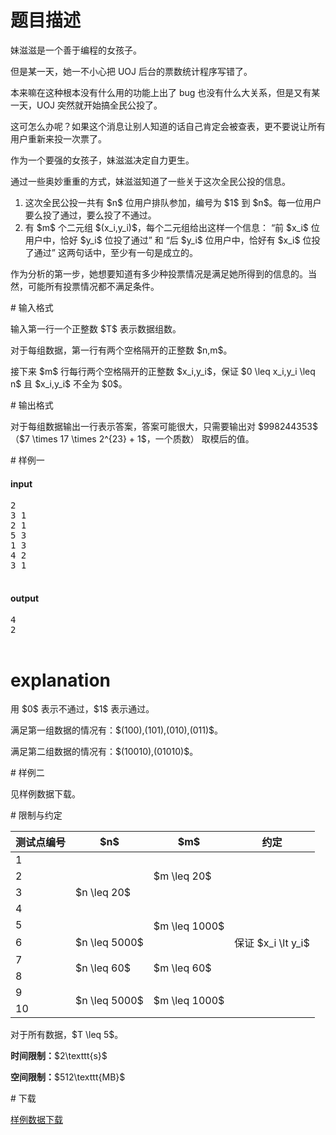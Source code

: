 # 题目描述

<p>妹滋滋是一个善于编程的女孩子。</p>
<p>但是某一天，她一不小心把 UOJ 后台的票数统计程序写错了。</p>
<p>本来嘛在这种根本没有什么用的功能上出了 bug 也没有什么大关系，但是又有某一天，UOJ 突然就开始搞全民公投了。</p>
<p>这可怎么办呢？如果这个消息让别人知道的话自己肯定会被查表，更不要说让所有用户重新来投一次票了。</p>
<p>作为一个要强的女孩子，妹滋滋决定自力更生。</p>
<p>通过一些奥妙重重的方式，妹滋滋知道了一些关于这次全民公投的信息。</p>
<ol><li>这次全民公投一共有 $n$ 位用户排队参加，编号为 $1$ 到 $n$。每一位用户要么投了通过，要么投了不通过。</li>
<li>有 $m$ 个二元组 $(x_i,y_i)$，每个二元组给出这样一个信息： “前 $x_i$ 位用户中，恰好 $y_i$ 位投了通过” 和 “后 $y_i$ 位用户中，恰好有 $x_i$ 位投了通过” 这两句话中，至少有一句是成立的。</li>
</ol><p>作为分析的第一步，她想要知道有多少种投票情况是满足她所得到的信息的。当然，可能所有投票情况都不满足条件。</p>
# 输入格式


<p>输入第一行一个正整数 $T$ 表示数据组数。</p>
<p>对于每组数据，第一行有两个空格隔开的正整数 $n,m$。</p>
<p>接下来 $m$ 行每行两个空格隔开的正整数 $x_i,y_i$，保证 $0 \leq x_i,y_i \leq n$ 且 $x_i,y_i$ 不全为 $0$。</p>
# 输出格式


<p>对于每组数据输出一行表示答案，答案可能很大，只需要输出对 $998244353$（$7 \times 17 \times 2^{23} + 1$，一个质数） 取模后的值。</p>
# 样例一


<h4>input</h4>
<pre>2
3 1
2 1
5 3
1 3
4 2
3 1

</pre>

<h4>output</h4>
<pre>4
2

</pre>

# explanation


<p>用 $0$ 表示不通过，$1$ 表示通过。</p>
<p>满足第一组数据的情况有：$(100),(101),(010),(011)$。</p>
<p>满足第二组数据的情况有：$(10010),(01010)$。</p>
# 样例二


<p>见样例数据下载。</p>
# 限制与约定


<div class="table-responsive">
<table class="table table-bordered table-text-center table-vertical-middle"><thead><tr><th>测试点编号</th>
<th>$n$</th>
<th>$m$</th>
<th>约定</th>
</tr></thead><tbody><tr><td>1</td><td rowspan="5">$n \leq 20$</td><td rowspan="3">$m \leq 20$</td><td rowspan="5"></td></tr><tr><td>2</td></tr><tr><td>3</td></tr><tr><td>4</td><td rowspan="3">$m \leq 1000$</td></tr><tr><td>5</td></tr><tr><td>6</td><td rowspan="1">$n \leq 5000$</td><td rowspan="1">保证 $x_i \lt y_i$</td></tr><tr><td>7</td><td rowspan="2">$n \leq 60$</td><td rowspan="2">$m \leq 60$</td><td rowspan="4"></td></tr><tr><td>8</td></tr><tr><td>9</td><td rowspan="2">$n \leq 5000$</td><td rowspan="2">$m \leq 1000$</td></tr><tr><td>10</td></tr></tbody></table></div>

<p>对于所有数据，$T \leq 5$。</p>
<p><strong>时间限制：</strong>$2\texttt{s}$</p>
<p><strong>空间限制：</strong>$512\texttt{MB}$</p>
# 下载


<p><a href="/download.php?type=problem&amp;id=209">样例数据下载</a></p>
